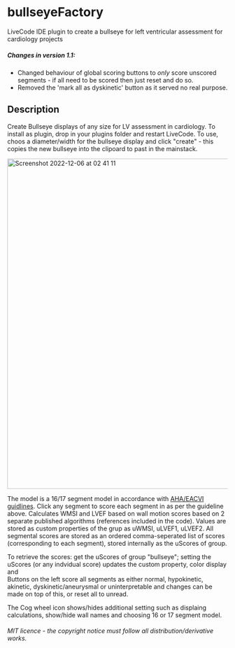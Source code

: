 # bullseyeFactory
LiveCode IDE plugin  to create a bullseye for left ventricular assessment for cardiology projects


##### Changes in version 1.1: 
- Changed behaviour of global scoring buttons to *only* score unscored segments - if all need to be scored then just reset and do so.
- Removed the 'mark all as dyskinetic' button as it served no real purpose.

## Description
Create Bullseye displays of any size for LV assessment in cardiology. 
To install as plugin, drop in your plugins folder and restart LiveCode. To use, choos a diameter/width for the bullseye display and click "create" - this copies the new bullseye into the clipoard to past in the mainstack.

<img width="755" alt="Screenshot 2022-12-06 at 02 41 11" src="https://user-images.githubusercontent.com/5677273/205797579-83fe3157-f6ae-474e-b4ca-71ae8c351211.png">

The model is a 16/17 segment model in accordance with [AHA/EACVI guidlines](https://asecho.org/wp-content/uploads/2015/01/ChamberQuantification2015.pdf).
Click any segment to score each segment in as per the guideline above.
Calculates WMSI and LVEF based on wall motion scores based on 2 separate published algorithms (references included in the code). Values are stored as custom properties of the grup as uWMSI, uLVEF1, uLVEF2. All segmental scores are stored as an ordered comma-seperated list of scores (corresponding to each segment), stored internally as the uScores of group.

To retrieve the scores: get the uScores of group "bullseye"; setting the uScores (or any indvidual score) updates the custom property, color display and  
Buttons on the left score all segments as either normal, hypokinetic, akinetic, dyskinetic/aneurysmal or uninterpretable and changes can be made on top of this, or reset all to unread.

The Cog wheel icon shows/hides additional setting such as displaing calculations, show/hide wall names and choosing 16 or 17 segment model.

###### MIT licence - the copyright notice must follow all distribution/derivative works.
